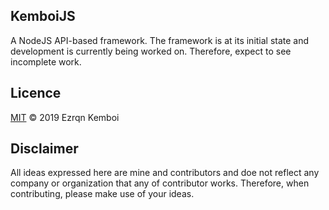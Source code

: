 
## KemboiJS

A NodeJS API-based framework. The framework is at its initial state and development is currently being worked on. Therefore, expect to see incomplete work.

## Licence 

[MIT](https://github.com/me-x-mi/kemboijs/blob/master/LICENSE) © 2019 Ezrqn Kemboi

## Disclaimer

All ideas expressed here are mine and contributors and doe not reflect any company or organization that any of contributor works. Therefore, when contributing, please make use of your ideas.
